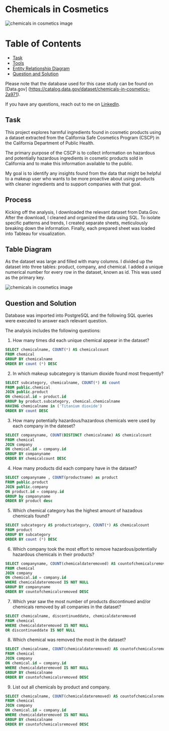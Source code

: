 # Chemicals in Cosmetics

![chemicals in cosmetics image](../assets/chemicalsincosmetics.png)

# Table of Contents 
- [Task](#task)
- [Tools](#tools)
- [Entity Relationship Diagram](#entity-relationship-diagram)
- [Question and Solution](#question-and-solution)

Please note that the database used for this case study can be found on [Data.gov] (https://catalog.data.gov/dataset/chemicals-in-cosmetics-2a971).

If you have any questions, reach out to me on [LinkedIn](https://www.linkedin.com/in/judithpmorgan/).

## Task
This project explores harmful ingredients found in cosmetic products using a dataset extracted from the California Safe Cosmetics Program (CSCP) in the California Department of Public Health.

The primary purpose of the CSCP is to collect information on hazardous and potentially hazardous ingredients in cosmetic products sold in California and to make this information available to the public.

My goal is to identify any insights found from the data that might be helpful to a makeup user who wants to be more proactive about using products with cleaner ingredients and to support companies with that goal.


## Process

Kicking off the analysis, I downloaded the relevant dataset from Data.Gov. After the download, I cleaned and organized the data using SQL. To isolate specific patterns and trends, I created separate sheets, meticulously breaking down the information. Finally, each prepared sheet was loaded into Tableau for visualization.

## Table Diagram
As the dataset was large and filled with many columns. I divided up the dataset into three tables: product, company, and chemical. I added a unique numerical number for every row in the dataset, known as id. This was used as the primary key.

![chemicals in cosmetics image](../assets/tablediagram.png)


## Question and Solution

Database was imported into PostgreSQL and the following SQL queries were executed to answer each relevant question.

The analysis includes the following questions:

1) How many times did each unique chemical appear in the dataset?
   
````sql
SELECT chemicalname, COUNT(*) AS chemicalcount
FROM chemical
GROUP BY chemicalname
ORDER BY count (*) DESC 
````

2) In which makeup subcategory is titanium dioxide found most frequently?
   
````sql
SELECT subcategory, chemicalname, COUNT(*) AS count
FROM public.chemical
JOIN public.product
ON chemical.id = product.id
GROUP by product.subcategory, chemical.chemicalname
HAVING chemicalname in ('Titanium dioxide')
ORDER BY count DESC
```` 


3) How many potentially hazardous/hazardous chemicals were used by each company in the dateset?

````sql
SELECT companyname, COUNT(DISTINCT chemicalname) AS chemicalcount
FROM chemical
JOIN company
ON chemical.id = company.id
GROUP BY companyname
ORDER BY chemicalcount DESC
````


4) How many products did each company have in the dataset? 

````sql
SELECT companyname , COUNT(productname) as product 
FROM public.product
JOIN public.company
ON product.id = company.id
GROUP by companyname
ORDER BY product desc
````


5) Which chemical category has the highest amount of hazadous chemicals found?

````sql
SELECT subcategory AS productcategory, COUNT(*) AS chemicalcount
FROM product
GROUP BY subcategory
ORDER BY count (*) DESC
```` 

6) Which company took the most effort to remove hazardous/potentially hazardous chemicals in their products? 

````sql
SELECT companyname, COUNT(chemicaldateremoved) AS countofchemicalsremoved
FROM chemical
JOIN company
ON chemical.id = company.id
WHERE chemicaldateremoved IS NOT NULL
GROUP BY companyname
ORDER BY countofchemicalsremoved DESC 
````

7) Which year saw the most number of products discontinued and/or chemicals removed by all companies in the dataset?
   
````sql
SELECT chemicalname, discontinueddate, chemicaldateremoved 
FROM chemical
WHERE chemicaldateremoved IS NOT NULL
OR discontinueddate IS NOT NULL
````

8) Which chemical was removed the most in the dataset?
   
````sql
SELECT chemicalname, COUNT(chemicaldateremoved) AS countofchemicalsremoved
FROM chemical
JOIN company
ON chemical.id = company.id
WHERE chemicaldateremoved IS NOT NULL
GROUP BY chemicalname
ORDER BY countofchemicalsremoved DESC
````

9) List out all chemicals by product and company.
   
````sql
SELECT chemicalname, COUNT(chemicaldateremoved) AS countofchemicalsremoved
FROM chemical
JOIN company
ON chemical.id = company.id
WHERE chemicaldateremoved IS NOT NULL
GROUP BY chemicalname
ORDER BY countofchemicalsremoved DESC
````


